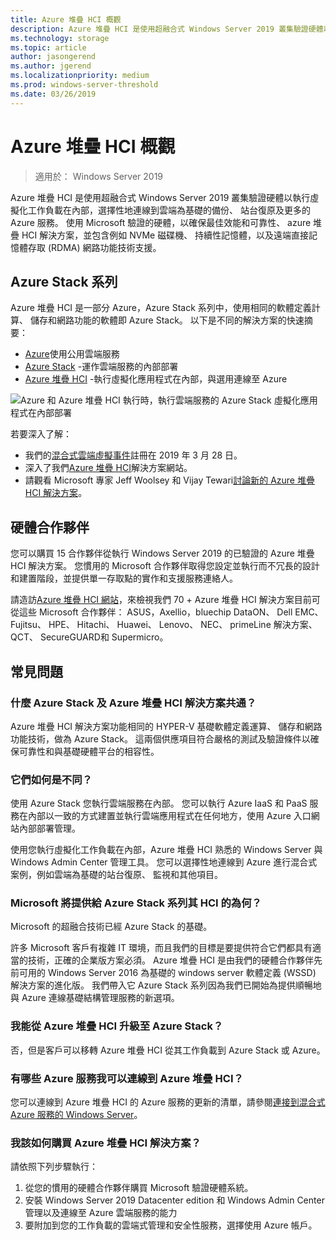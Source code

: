 ```yaml
---
title: Azure 堆疊 HCI 概觀
description: Azure 堆疊 HCI 是使用超融合式 Windows Server 2019 叢集驗證硬體以執行虛擬化工作負載在內部，選擇性地連線到雲端為基礎的備份、 站台復原及更多的 Azure 服務。 使用 Microsoft 驗證的硬體，以確保最佳效能和可靠性、 azure 堆疊 HCI 解決方案，並包含例如 NVMe 磁碟機、 持續性記憶體，以及遠端直接記憶體存取 (RDMA) 網路功能技術支援。
ms.technology: storage
ms.topic: article
author: jasongerend
ms.author: jgerend
ms.localizationpriority: medium
ms.prod: windows-server-threshold
ms.date: 03/26/2019
---
```


# Azure 堆疊 HCI 概觀

>適用於： Windows Server 2019

Azure 堆疊 HCI 是使用超融合式 Windows Server 2019 叢集驗證硬體以執行虛擬化工作負載在內部，選擇性地連線到雲端為基礎的備份、 站台復原及更多的 Azure 服務。 使用 Microsoft 驗證的硬體，以確保最佳效能和可靠性、 azure 堆疊 HCI 解決方案，並包含例如 NVMe 磁碟機、 持續性記憶體，以及遠端直接記憶體存取 (RDMA) 網路功能技術支援。

## Azure Stack 系列

Azure 堆疊 HCI 是一部分 Azure，Azure Stack 系列中，使用相同的軟體定義計算、 儲存和網路功能的軟體即 Azure Stack。 以下是不同的解決方案的快速摘要：

- [Azure](https://azure.microsoft.com)使用公用雲端服務
- [Azure Stack](https://azure.microsoft.com/overview/azure-stack) -運作雲端服務的內部部署
- [Azure 堆疊 HCI](https://azure.microsoft.com/overview/azure-stack/hci) -執行虛擬化應用程式在內部，與選用連線至 Azure

![Azure 和 Azure 堆疊 HCI 執行時，執行雲端服務的 Azure Stack 虛擬化應用程式在內部部署](media/azure-and-azure-stack-family.png)

若要深入了解：

- 我們的[混合式雲端虛擬事件](https://info.microsoft.com/ww-landing-building-a-successful-hybrid-cloud-strategy.html)註冊在 2019 年 3 月 28 日。
- 深入了我們[Azure 堆疊 HCI](https://azure.microsoft.com/overview/azure-stack/hci)解決方案網站。
- 請觀看 Microsoft 專家 Jeff Woolsey 和 Vijay Tewari[討論新的 Azure 堆疊 HCI 解決方案](https://aka.ms/AzureStackOverviewVideo)。

## 硬體合作夥伴

您可以購買 15 合作夥伴從執行 Windows Server 2019 的已驗證的 Azure 堆疊 HCI 解決方案。 您慣用的 Microsoft 合作夥伴取得您設定並執行而不冗長的設計和建置階段，並提供單一存取點的實作和支援服務連絡人。

請造訪[Azure 堆疊 HCI 網站](https://azure.microsoft.com/overview/azure-stack/hci)，來檢視我們 70 + Azure 堆疊 HCI 解決方案目前可從這些 Microsoft 合作夥伴： ASUS，Axellio，bluechip DataON、 Dell EMC、 Fujitsu、 HPE、 Hitachi、 Huawei、 Lenovo、 NEC、 primeLine 解決方案、 QCT、 SecureGUARD和 Supermicro。

## 常見問題

### 什麼 Azure Stack 及 Azure 堆疊 HCI 解決方案共通？ 
Azure 堆疊 HCI 解決方案功能相同的 HYPER-V 基礎軟體定義運算、 儲存和網路功能技術，做為 Azure Stack。 這兩個供應項目符合嚴格的測試及驗證條件以確保可靠性和與基礎硬體平台的相容性。

### 它們如何是不同？
使用 Azure Stack 您執行雲端服務在內部。 您可以執行 Azure IaaS 和 PaaS 服務在內部以一致的方式建置並執行雲端應用程式在任何地方，使用 Azure 入口網站內部部署管理。

使用您執行虛擬化工作負載在內部，Azure 堆疊 HCI 熟悉的 Windows Server 與 Windows Admin Center 管理工具。 您可以選擇性地連線到 Azure 進行混合式案例，例如雲端為基礎的站台復原、 監視和其他項目。

### Microsoft 將提供給 Azure Stack 系列其 HCI 的為何？ 
Microsoft 的超融合技術已經 Azure Stack 的基礎。 

許多 Microsoft 客戶有複雜 IT 環境，而且我們的目標是要提供符合它們都具有適當的技術，正確的企業版方案必須。 Azure 堆疊 HCI 是由我們的硬體合作夥伴先前可用的 Windows Server 2016 為基礎的 windows server 軟體定義 (WSSD) 解決方案的進化版。 我們帶入它 Azure Stack 系列因為我們已開始為提供順暢地與 Azure 連線基礎結構管理服務的新選項。 

### 我能從 Azure 堆疊 HCI 升級至 Azure Stack？ 
否，但是客戶可以移轉 Azure 堆疊 HCI 從其工作負載到 Azure Stack 或 Azure。

### 有哪些 Azure 服務我可以連線到 Azure 堆疊 HCI？

您可以連線到 Azure 堆疊 HCI 的 Azure 服務的更新的清單，請參閱[連接到混合式 Azure 服務的 Windows Server](../azure-hybrid-services/index.md)。

### 我該如何購買 Azure 堆疊 HCI 解決方案？
請依照下列步驟執行：

1. 從您的慣用的硬體合作夥伴購買 Microsoft 驗證硬體系統。
1. 安裝 Windows Server 2019 Datacenter edition 和 Windows Admin Center 管理以及連線至 Azure 雲端服務的能力
1. 要附加到您的工作負載的雲端式管理和安全性服務，選擇使用 Azure 帳戶。